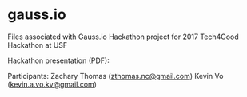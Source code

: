 # gauss.io
Files associated with Gauss.io Hackathon project for 2017 Tech4Good Hackathon at USF

Hackathon presentation (PDF): 

Participants:
Zachary Thomas (zthomas.nc@gmail.com)
Kevin Vo (kevin.a.vo.kv@gmail.com)
